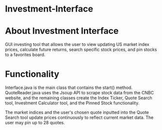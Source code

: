 # Investment-Interface

# About Investment Interface
GUI investing tool that allows the user to view updating US market index prices, calculate future returns, search specific stock prices, and pin stocks to a favorites board. 

# Functionality
Interface.java is the main class that contains the start() method. QuoteReader.java uses the Jsoup API to scrape stock data from the CNBC website, and the remaining classes create the Index Ticker, Quote Search tool, Investment Calculator tool, and the Pinned Stock functionality. 

The market indices and the user's chosen quote inputted into the Quote Search tool update prices continuously to reflect current market data. The user may pin up to 28 quotes.
